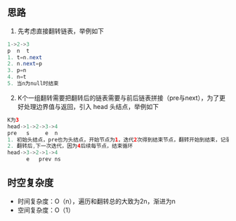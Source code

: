 ## 思路
1. 先考虑直接翻转链表，举例如下
```java
1->2->3
p  n  t
1. t=n.next
2. n.next=p
3. p=n
4. n=t
5. 当n为null时结束
```
2. K个一组翻转需要把翻转后的链表需要与前后链表拼接（pre与next），为了更好处理边界值与返回，引入 head 头结点，举例如下
```java
K为3
head->1->2->3->4
pre   s     e  n
1. 初始头结点，pre也为头结点，开始节点为1，迭代2次得到结束节点，翻转开始到结束，记录next
2. 翻转后,下一次迭代，因为4后续每节点，结束循环
head->3->2->1->4
      e   prev ns
```
## 时空复杂度
- 时间复杂度：O（n），遍历和翻转总的大致为2n，渐进为n
- 空间复杂度：O（1）


